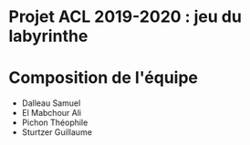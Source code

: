 <h1>Projet ACL 2019-2020 : jeu du labyrinthe</h1>

# Composition de l'équipe
<ul>
  <li>Dalleau Samuel</li>
  <li>El Mabchour Ali</li>
  <li>Pichon Théophile</li>
  <li>Sturtzer Guillaume</li>
</ul>
